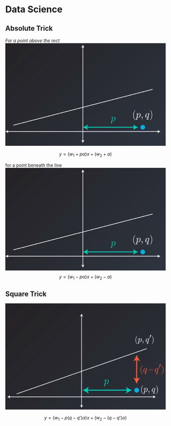 #  Data Science

## Absolute Trick
*For a point above the rect*
![enter image description here](https://github.com/steelcolosus/udacity-datascience/blob/master/images/below.png?raw=true)

$$
y = (w_1 + p\alpha)x + (w_2 + \alpha)
$$

for a point beneath the line
![Beneath](https://github.com/steelcolosus/udacity-datascience/blob/master/images/below.png?raw=true)
$$
y = (w_1 - p\alpha)x + (w_2 - \alpha)
$$

## Square Trick


![Beneath](https://github.com/steelcolosus/udacity-datascience/blob/master/images/squaretrick.png?raw=true)

$$
y = (w_1 - p(q-q')\alpha)x + (w_2 - (q-q')\alpha)
$$


<!--stackedit_data:
eyJoaXN0b3J5IjpbLTEzNDgwOTY3NjgsMTg2OTUyNzE1MywtNj
k0MDE1MTY1LDExNjc0NzE0MjEsMTgyNTE3OTk3MywtMTk4NDU3
MjIwMV19
-->